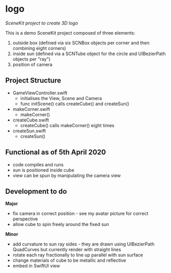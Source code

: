 # logo
*SceneKit project to create 3D logo*

This is a demo SceneKit project composed of three elements:
1. outside box (defined via six SCNBox objects per corner and then combining eight corners)
2. inside sun (defined via a SCNTube object for the circle and UIBezierPath objects per "ray")
3. position of camera

## Project Structure
- GameViewController.swift
  - initialises the View, Scene and Camera
  - func initScene() calls createCube() and createSun()
- makeCorner.swift
  - makeCorner()
- createCube.swift
  - createCube() calls makeCorner() eight times
- createSun.swift
  - createSun()
  
## Functional as of 5th April 2020
- code compiles and runs
- sun is positioned inside cube
- view can be spun by manipulating the camera view

## Development to do
**Major**
- fix camera in correct position - see my avatar picture for correct perspective
- allow cube to spin freely around the fixed sun

**Minor**
- add curvature to sun ray sides - they are drawn using UIBezierPath QuadCurves but currently render with straight lines
- rotate each ray fractionally to line up parallel with sun surface
- change materials of cube to be metallic and reflective
- embed in SwiftUI view
